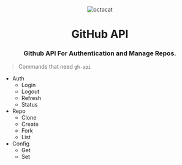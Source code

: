 <p align="center">
  <img alt="octocat" src="https://github.githubassets.com/images/icons/emoji/octocat.png" />
  <h1 align="center">GitHub API</h1>
  <h3 align="center">Github API For Authentication and Manage Repos.</h3>
</p>

> Commands that need `gh-api`

* Auth
  - Login
  - Logout
  - Refresh
  - Status
* Repo
  - Clone
  - Create
  - Fork
  - List
* Config
  - Get
  - Set
